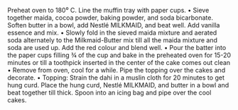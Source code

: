Preheat oven to 180⁰ C. Line the muffin tray with paper cups. • Sieve together maida, cocoa powder, baking powder, and soda bicarbonate. Soften butter in a bowl, add Nestlé MILKMAID, and beat well. Add vanilla essence and mix. • Slowly fold in the sieved maida mixture and aerated soda alternately to the Milkmaid-Butter mix till all the maida mixture and soda are used up. Add the red colour and blend well. • Pour the batter into the paper cups filling ¾ of the cup and bake in the preheated oven for 15-20 minutes or till a toothpick inserted in the center of the cake comes out clean • Remove from oven, cool for a while. Pipe the topping over the cakes and decorate. • Topping: Strain the dahi in a muslin cloth for 20 minutes to get hung curd. Place the hung curd, Nestlé MILKMAID, and butter in a bowl and beat together till thick. Spoon into an icing bag and pipe over the cool cakes. 